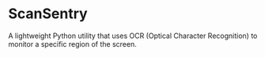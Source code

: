 # ScanSentry
A lightweight Python utility that uses OCR (Optical Character Recognition) to monitor a specific region of the screen.
